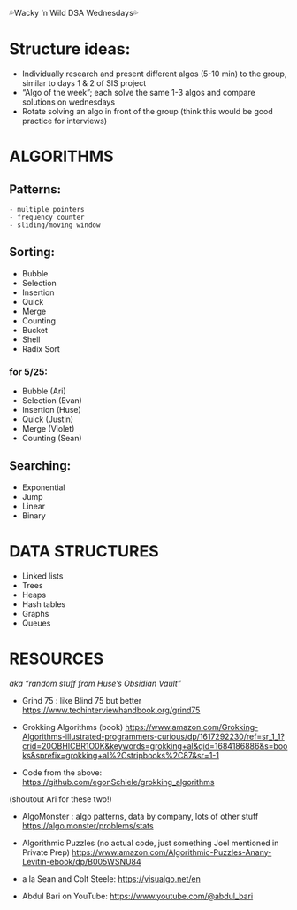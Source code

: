 💦Wacky ‘n Wild DSA Wednesdays💦

# Structure ideas:
- Individually research and present different algos (5-10 min) to the group, similar to days 1 & 2 of SIS project
- “Algo of the week”; each solve the same 1-3 algos and compare solutions on wednesdays
- Rotate solving an algo in front of the group (think this would be good practice for interviews)


# ALGORITHMS

## Patterns:
    - multiple pointers
    - frequency counter
    - sliding/moving window


## Sorting:
- Bubble
- Selection
- Insertion
- Quick
- Merge
- Counting
- Bucket
- Shell
- Radix Sort

### for 5/25:
- Bubble (Ari)
- Selection (Evan)
- Insertion (Huse)
- Quick (Justin)
- Merge (Violet)
- Counting (Sean)


## Searching:
- Exponential
- Jump
- Linear
- Binary


# DATA STRUCTURES

- Linked lists
- Trees
- Heaps
- Hash tables
- Graphs
- Queues

# RESOURCES
*aka “random stuff from Huse’s Obsidian Vault”*

- Grind 75 : like Blind 75 but better
https://www.techinterviewhandbook.org/grind75

- Grokking Algorithms (book)
https://www.amazon.com/Grokking-Algorithms-illustrated-programmers-curious/dp/1617292230/ref=sr_1_1?crid=20OBHICBR1O0K&keywords=grokking+al&qid=1684186886&s=books&sprefix=grokking+al%2Cstripbooks%2C87&sr=1-1

- Code from the above: https://github.com/egonSchiele/grokking_algorithms

(shoutout Ari for these two!)


- AlgoMonster : algo patterns, data by company, lots of other stuff
https://algo.monster/problems/stats


- Algorithmic Puzzles
(no actual code, just something Joel mentioned in Private Prep)
https://www.amazon.com/Algorithmic-Puzzles-Anany-Levitin-ebook/dp/B005WSNU84

- a la Sean and Colt Steele: https://visualgo.net/en

- Abdul Bari on YouTube: https://www.youtube.com/@abdul_bari